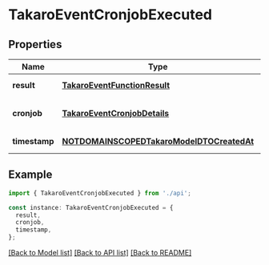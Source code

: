 # TakaroEventCronjobExecuted

## Properties

| Name          | Type                                                                                    | Description | Notes                             |
| ------------- | --------------------------------------------------------------------------------------- | ----------- | --------------------------------- |
| **result**    | [**TakaroEventFunctionResult**](TakaroEventFunctionResult.md)                           |             | [default to undefined]            |
| **cronjob**   | [**TakaroEventCronjobDetails**](TakaroEventCronjobDetails.md)                           |             | [optional] [default to undefined] |
| **timestamp** | [**NOTDOMAINSCOPEDTakaroModelDTOCreatedAt**](NOTDOMAINSCOPEDTakaroModelDTOCreatedAt.md) |             | [default to undefined]            |

## Example

```typescript
import { TakaroEventCronjobExecuted } from './api';

const instance: TakaroEventCronjobExecuted = {
  result,
  cronjob,
  timestamp,
};
```

[[Back to Model list]](../README.md#documentation-for-models) [[Back to API list]](../README.md#documentation-for-api-endpoints) [[Back to README]](../README.md)

